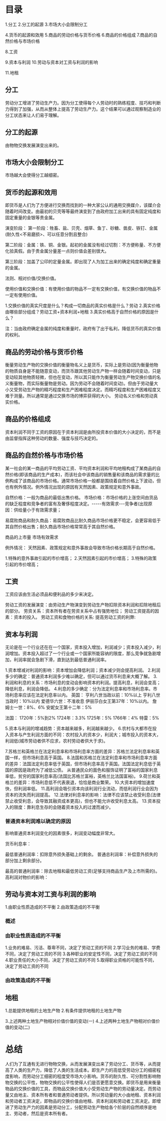 # 目录
1.分工
2.分工的起源
3.市场大小会限制分工

4.货币的起源和效用
5.商品的劳动价格与货币价格
6.商品的价格组成
7.商品的自然价格与市场价格

8.工资

9.资本与利润
10.劳动与资本对工资与利润的影响

11.地租

## 分工
劳动分工增进了劳动生产力。因为分工使得每个人劳动时的熟练程度、技巧和判断力得到了加强，从而从整体上提高了劳动生产力。这个结果可以通过观察制造业的分工状态来让人们易于理解。

## 分工的起源
由物物交换发展演变出来的。

## 市场大小会限制分工
市场越大会使得分工越细密。

## 货币的起源和效用
即货币是人们为了方便进行交换而找到的一种大家公认的通用交换媒介，该媒介会随着时间改变。由最初的贝壳等等最终演变到了由政府加工出来的具有固定纯度和固定重量的金银等贵金属。

演变阶段：
第一阶段：牲畜、盐、贝壳、烟草、鱼丁、砂糖、兽皮、铁钉、金属(耐久性<不易磨损>、可以任意分割且整合)

第二阶段：金属：铁、铜、金银。起初的金属没有经过切割：不方便称量、不方便化验真假。由于贵金属分量差一点则价值会差别很大。

第三阶段：加盖了公印的定量金属。即出现了人为加工出来的确定纯度和确定重量的金属。


法则、相对价值/交换价值。

使用价值和交换价值：有使用价值的物品不一定有交换价值，有交换价值的物品不一定有使用价值。

1.交换价值的真实尺度是什么？构成一切商品的真实价格是什么？劳动
2.真实价格由哪些部分组成？劳动工资+资本利润+地租
3.真实价格高于自然价格的原因是什么？

注：当由政府确定金属的纯度和重量时，政府有了出于私利，降低货币的真实价值的权利。

## 商品的劳动价格与货币价格
衡量劳动生产物的交换价值的衡量物名义上是货币，实际上是劳动(因为衡量他物的物质自身是不能随意变动，而货币跟其他劳动生产物一样会随着时间变动，只是变动较其他物质轻微，但也在变动，所以其只能作为衡量劳动生产物交换价值的名义衡量物，而实际衡量物是劳动。因为劳动不会随着时间变动)。但由于劳动量大小又受劳动生产物的精巧程度和生产困难程度决定。而精巧程度和生产困难程度又难于测量。所以通常是通过交换市场的博弈获得的大小。 劳动名义价格和劳动真实价格。

## 商品的价格组成
资本利润不同于工资的原因在于资本利润是由所投资本价值的大小决定的，而不是由监督指挥这种劳动的数量、强度与技巧决定的。

## 商品的自然价格与市场价格
某一社会的某一商品的平均劳动工资、平均资本利润和平均地租构成了某商品的自然价格(即该商品的生产成本)，而该社会中该商品的销售量和该商品的需求量的比例构成了该商品的市场价格。通常市场价格一般都是围绕着自然价格上下波动，但也有例外情况。例外情况出现的原因有天然因素、政策规定和意外事故。

自然价格：一般为商品的最低出售价格。
市场价格：市场价格的上涨空间由货品的缺乏程度和竞争者的富有及奢侈程度决定。-----有效需求---竞争者(出现原因：供给量小于有效需求量；


易腐败商品和耐久商品：易腐败商品比耐久商品市场价格更不稳定，会更容易低于其自然价格出售；耐久商品市场价格常常高于其自然价格。

商品的上市量
市场有效需求


例外情况：
天然因素、政策规定和意外事故会导致市场价格长期高于自然价格。

1.特殊的意外事故引起的市价增高；
2.天然因素引起的市价增高；
3.特殊的政策引起的市价增高；

## 工资
工资应该由生活必须品和便利品的多少来决定。

劳动工资的发展演变：由劳动生产物演变到劳动生产物扣除资本利润和扣除地租后的部分。
劳资关系：资本所有者在劳资关系中占有强势地位；
劳动工资提高的因素：资本的投入。
劳动工资和食物价格的关系:
提高劳动工资的利弊:

## 资本与利润
无论是在一个行业还在在一个国家，资本投入增加，利润减少；资本投入减少，利润增加。资本投入超过了一个行业或一个国家所能容纳的限度，那么竞争就急剧增加，利润率就会急剧下滑，直到达到最低普通利润率。

1.资本增减对利润的影响：资本增加会降低利润；资本减少则会提高利润。
2.利润多少的确定：普通资本利润多少难以确定，但可以通过货币利息来大概了解。
3.利润和利息的关系：市场利息的变动会影响资本的利润。提高利息，利润会变高；降低利息，利润会降低。
4.利息的多少确定：分为法定利息率和市场利息率。市场利息率应该在法定利息率以内。
  英国：
  亨利八世当政以前：10%以上
  亨利八世当政时：10%以内
  爱德华六世：不准收息
  伊丽莎白女王第37年：10%以内。
  詹姆士一世：8%、6%
  安妮女王第十二年：5%

  法国：
   1720年：5%到2%
   1724年：3.3%
   1725年：5%
   1766年：4%
   特雷：5%

5.资本与利润的增减趋势：资本越来越多，利润越来越少。
6.农村与大都市在投入资本与产生利润方面的不同：农村投入的资本少，利润大；城市投入的资本大，利润低(城市劳动者供不应求，农村劳动者供大于求)。

7.苏格兰和英格兰在法定利息率和市场利息率方面的差异：苏格兰法定利息率和英国一样，但市场利息高于英国。
8.法国和苏格兰在法定利息率和市场利息率方面的差异：法国法定利息率低于英国，但市场利息率高于英国。法国法定利息低于英国的原因是政府为了减低公债。
  从普通民众的面色和服饰证明了富裕的国家利息率低，贫穷的国家利息率高(法国比苏格兰富裕，英格兰比法国富裕)。
9.荷兰和英格兰的差异：市场利息低不代表衰退，恰恰是商业繁荣。
10.大资本的增加速度快，但利润率低。
11.高利润会吸引资本向该利润行业流动，而低利润行业会因为资本的流失而利润提高。
12.法律对利息率的影响：法律不应该禁止收受利息(法律禁止收受利息，会导致其融资成本更高)，但也不能允许收受利息太高。
13.资本投入的限度：靠利息生存的会随着资本投入的过渡而减少。

### 普通资本利润难以确定的原因
影响普通资本利润变化的因素很多，利润变动幅度非常大。


货币利息率：

最低普通利润率：扣除意外损失基础上的剩余。
普通总利润率：补偿意外损失的部分加上剩余部分。

最高的普通利润率：除去地租和最低劳动工资(足够支持商品生产及上市所需的)。
高利润对物价的影响：

## 劳动与资本对工资与利润的影响
1.由职业性质造成的不平衡
2.由政策造成的不平衡

### 概述

### 由职业性质造成的不平衡
1.业务的难易、污洁、尊卑不同，决定了劳动工资的不同
2.学习业务的难易、学费不同，决定了劳动工资的不同
3.各种职业的安定性不同，决定了劳动工资的不同
4.职业责任的大小不同，决定了劳动工资的不同
5.取得职业资格的可能性不同，决定了劳动工资的不同

### 由政策造成的不平衡

## 地租
1.总能提供地租的土地生产物
2.有条件提供地租的土地生产物

3.上述两种土地生产物相对价值价值的变动(一)
4.上述两种土地生产物相对价值价值的变动(二)

# 总结
人们为了互通有无进行物物交换，从而发展演变出来了劳动分工、货币等，从而提高了人类的生产力，降低了人类的生活成本。即生产力的高低受劳动分工的细密程度影响，而劳动分工细密的程度受市场大小影响。货币的耐久性、可分割性影响物物交换的公平性，物物交换的公平性使得人们是否更愿意交换。即货币是用来衡量物品的交换价值的工具，而物品交换价值大小受劳动生产物的劳动量决定。而劳动量又由地主、资本所有者和普通劳动者提供。所以劳动量的大小由地租、资本利润和劳动者工资决定，即物品的交换价值由地租、资本利润和劳动者工资决定。即增进了劳动生产力的因素是劳动分工，分配劳动生产物给各个阶层的自然顺序是地主、劳动者，然后是资本所有者。



